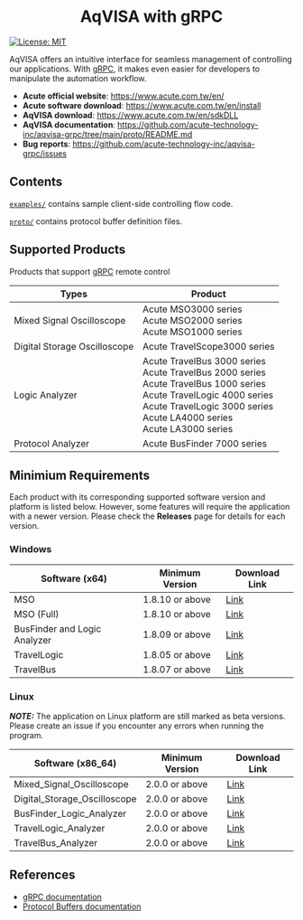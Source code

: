 <h1 align=center>AqVISA with gRPC</h1>

[![License: MIT](https://img.shields.io/badge/License-MIT-yellow.svg)](https://opensource.org/licenses/MIT)

AqVISA offers an intuitive interface for seamless management of controlling our applications. With
 [gRPC](https://grpc.io/docs/), it makes even easier for developers to manipulate the automation workflow.

- **Acute official website**: https://www.acute.com.tw/en/
- **Acute software download**: https://www.acute.com.tw/en/install
- **AqVISA download**: https://www.acute.com.tw/en/sdkDLL
- **AqVISA documentation**: https://github.com/acute-technology-inc/aqvisa-grpc/tree/main/proto/README.md
- **Bug reports**: https://github.com/acute-technology-inc/aqvisa-grpc/issues

## Contents

[`examples/`](https://github.com/acute-technology-inc/aqvisa-grpc/tree/main/examples/python) 
contains sample client-side controlling flow code.

[`proto/`](https://github.com/acute-technology-inc/aqvisa-grpc/tree/main/proto) 
contains protocol buffer definition files.


## Supported Products

Products that support [gRPC](https://grpc.io/docs/) remote control

| Types                        | Product                                                                                                    | 
| ---------------------------- | ---------------------------------------------------------------------------------------------------------- |
| Mixed Signal Oscilloscope    | Acute MSO3000 series<br>Acute MSO2000 series<br>Acute MSO1000 series                                       |
| Digital Storage Oscilloscope | Acute TravelScope3000 series                                                                               |
| Logic Analyzer               | Acute TravelBus 3000 series<br>Acute TravelBus 2000 series<br>Acute TravelBus 1000 series<br>Acute TravelLogic 4000 series<br>Acute TravelLogic 3000 series<br>Acute LA4000 series<br>Acute LA3000 series |
| Protocol Analyzer            | Acute BusFinder 7000 series                                                                                | 


## Minimium Requirements

Each product with its corresponding supported software version and platform is listed below. However, some features will require the application
with a newer version. Please check the **Releases** page for details for each version.

### Windows

| Software (x64)                | Minimum Version | Download Link                               |
| ----------------------------- | --------------- | ------------------------------------------- |
| MSO                           | 1.8.10 or above | [Link](https://www.acute.com.tw/en/install) |
| MSO (Full)                    | 1.8.10 or above | [Link](https://www.acute.com.tw/en/install) |
| BusFinder and Logic Analyzer  | 1.8.09 or above | [Link](https://www.acute.com.tw/en/install) |
| TravelLogic                   | 1.8.05 or above | [Link](https://www.acute.com.tw/en/install) |
| TravelBus                     | 1.8.07 or above | [Link](https://www.acute.com.tw/en/install) |

### Linux

**_NOTE:_** The application on Linux platform are still marked as beta versions. Please create an issue if you encounter any errors when running the program.

| Software (x86_64)             | Minimum Version | Download Link                                                        |
| ----------------------------- | --------------- | -------------------------------------------------------------------- |
| Mixed_Signal_Oscilloscope     | 2.0.0 or above  | [Link](https://github.com/acute-technology-inc/mso-release/releases) |
| Digital_Storage_Oscilloscope  | 2.0.0 or above  | [Link](https://github.com/acute-technology-inc/dso-release/releases) |
| BusFinder_Logic_Analyzer      | 2.0.0 or above  | [Link](https://github.com/acute-technology-inc/bfa-release/releases) |
| TravelLogic_Analyzer          | 2.0.0 or above  | [Link](https://github.com/acute-technology-inc/tl-release/releases)  |
| TravelBus_Analyzer            | 2.0.0 or above  | [Link](https://github.com/acute-technology-inc/tba-release/releases) |

## References

- [gRPC documentation](https://grpc.io/docs/)
- [Protocol Buffers documentation](https://protobuf.dev/)
